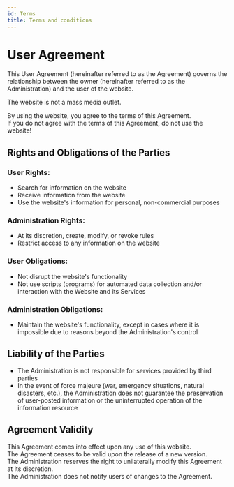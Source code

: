 ```yaml
---
id: Terms
title: Terms and conditions
---
```


# User Agreement

This User Agreement (hereinafter referred to as the Agreement) governs the relationship between the owner (hereinafter referred to as the Administration) and the user of the website.

The website is not a mass media outlet.

By using the website, you agree to the terms of this Agreement.  
If you do not agree with the terms of this Agreement, do not use the website!

## Rights and Obligations of the Parties

### User Rights:
- Search for information on the website  
- Receive information from the website  
- Use the website's information for personal, non-commercial purposes  

### Administration Rights:
- At its discretion, create, modify, or revoke rules  
- Restrict access to any information on the website  

### User Obligations:
- Not disrupt the website's functionality  
- Not use scripts (programs) for automated data collection and/or interaction with the Website and its Services  

### Administration Obligations:
- Maintain the website's functionality, except in cases where it is impossible due to reasons beyond the Administration's control  

## Liability of the Parties

- The Administration is not responsible for services provided by third parties  
- In the event of force majeure (war, emergency situations, natural disasters, etc.), the Administration does not guarantee the preservation of user-posted information or the uninterrupted operation of the information resource  

## Agreement Validity

This Agreement comes into effect upon any use of this website.  
The Agreement ceases to be valid upon the release of a new version.  
The Administration reserves the right to unilaterally modify this Agreement at its discretion.  
The Administration does not notify users of changes to the Agreement.  
